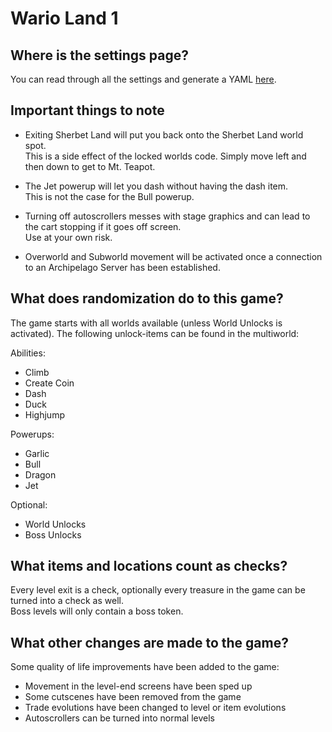 # Wario Land 1

## Where is the settings page?

You can read through all the settings and generate a YAML [here](../player-settings).

## Important things to note

- Exiting Sherbet Land will put you back onto the Sherbet Land world spot.\
This is a side effect of the locked worlds code. Simply move left and then down to get to Mt. Teapot.

- The Jet powerup will let you dash without having the dash item.\
This is not the case for the Bull powerup.

- Turning off autoscrollers messes with stage graphics and can lead to the cart stopping if it goes off screen.\
Use at your own risk.

- Overworld and Subworld movement will be activated once a connection to an Archipelago Server has been established.

## What does randomization do to this game?

The game starts with all worlds available (unless World Unlocks is activated).
The following unlock-items can be found in the multiworld:

Abilities:
- Climb
- Create Coin
- Dash
- Duck
- Highjump

Powerups:
- Garlic
- Bull
- Dragon
- Jet

Optional:
- World Unlocks
- Boss Unlocks

## What items and locations count as checks?

Every level exit is a check, optionally every treasure in the game can be turned into a check as well.\
Boss levels will only contain a boss token.

## What other changes are made to the game?

Some quality of life improvements have been added to the game:

- Movement in the level-end screens have been sped up
- Some cutscenes have been removed from the game
- Trade evolutions have been changed to level or item evolutions
- Autoscrollers can be turned into normal levels